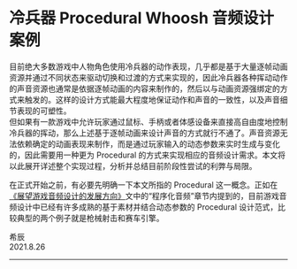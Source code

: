 # 冷兵器 Procedural Whoosh 音频设计案例

目前绝大多数游戏中人物角色使用冷兵器的动作表现，几乎都是基于大量逐帧动画资源并通过不同状态来驱动切换和过渡的方式来实现的，因此冷兵器各种挥动动作的声音资源也通常是依据逐帧动画的内容来制作的，然后以与动画资源强绑定的方式来触发的。这样的设计方式能最大程度地保证动作和声音的一致性，以及声音细节表现的可塑性。  
但如果有一款游戏中允许玩家通过鼠标、手柄或者体感设备来直接高自由度地控制冷兵器的挥动，那么上述基于逐帧动画来设计声音的方式就行不通了。声音资源无法依赖确定的动画表现来制作，而是通过玩家输入的动态参数来实时生成与变化的，因此需要用一种更为 Procedural 的方式来实现相应的音频设计需求。本文将以此展开详述整个实现过程，分析并总结目前阶段性尝试的利弊与局限。

在正式开始之前，有必要先明确一下本文所指的 Procedural 这一概念。正如在[《展望游戏音频设计的发展方向》](https://soundoer.github.io/Xichen_GADD/What-will-The-Next-Gen-of-Game-Audio-Design-be-like.html)文中的“程序化音频”章节内提到的，目前游戏音频设计中已经有许多成熟的基于素材并结合动态参数的 Procedural 设计范式，比较典型的两个例子就是枪械射击和赛车引擎。


希辰  
2021.8.26

---